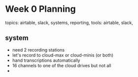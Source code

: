 # Week 0 Planning

topics: airtable, slack, systems, reporting,
tools: airtable, slack, 

## system

- need 2 recording stations
- let's record to cloud-max or cloud-minis (or both)
- hand transcriptions automatically
- 16 channels to one of the cloud drives but not all
- 